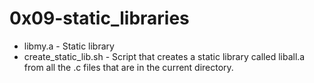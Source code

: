 # 0x09-static_libraries

* libmy.a - Static library 
* create_static_lib.sh - Script that creates a static library called liball.a from all the .c files that are in the current directory.
